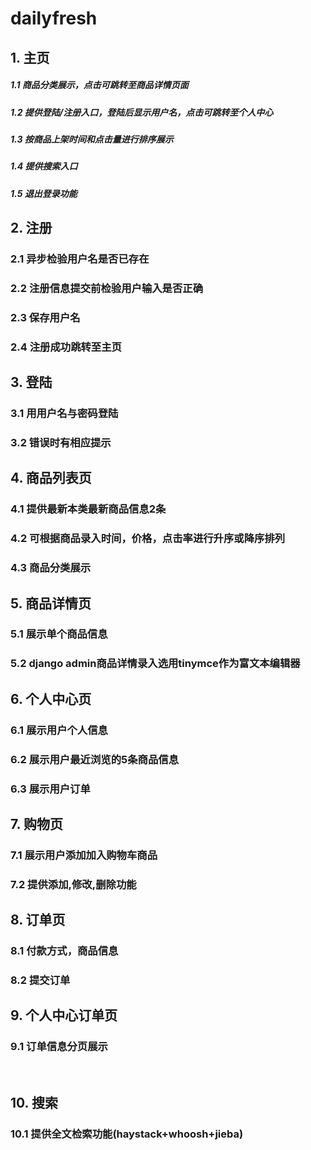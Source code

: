 # dailyfresh<br>
## 1. 主页
##### 1.1 商品分类展示，点击可跳转至商品详情页面<br>
##### 1.2 提供登陆/注册入口，登陆后显示用户名，点击可跳转至个人中心<br>
##### 1.3 按商品上架时间和点击量进行排序展示<br>
##### 1.4 提供搜索入口<br>
##### 1.5 退出登录功能<br>

## 2. 注册
### 2.1 异步检验用户名是否已存在<br>
### 2.2 注册信息提交前检验用户输入是否正确<br>
### 2.3 保存用户名<br>
### 2.4 注册成功跳转至主页<br>

## 3. 登陆
### 3.1 用用户名与密码登陆<br>
### 3.2 错误时有相应提示<br>

## 4. 商品列表页
### 4.1 提供最新本类最新商品信息2条<br>
### 4.2 可根据商品录入时间，价格，点击率进行升序或降序排列<br>
### 4.3 商品分类展示<br>

## 5. 商品详情页
### 5.1 展示单个商品信息<br>
### 5.2 django admin商品详情录入选用tinymce作为富文本编辑器<br>

## 6. 个人中心页
### 6.1 展示用户个人信息<br>
### 6.2 展示用户最近浏览的5条商品信息<br>
### 6.3 展示用户订单<br>

## 7. 购物页
### 7.1 展示用户添加加入购物车商品<br>
### 7.2 提供添加,修改,删除功能<br>

## 8. 订单页
### 8.1 付款方式，商品信息<br>
### 8.2 提交订单<br>

## 9. 个人中心订单页
### 9.1 订单信息分页展示<br>
    
## 10. 搜索
### 10.1 提供全文检索功能(haystack+whoosh+jieba)<br>
